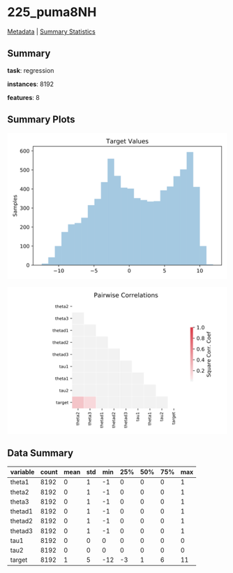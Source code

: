 # 225_puma8NH

[Metadata](metadata.yaml) | [Summary Statistics](summary_stats.csv)

## Summary

**task**: regression

**instances**: 8192

**features**: 8

## Summary Plots

![Labels](label.svg)

![Corr](corr.svg)

## Data Summary

|	variable	|	count	|	mean	|	std	|	min	|	25%	|	50%	|	75%	|	max|
| --- | --- | --- | --- | --- | --- | --- | --- | --- |
|	theta1	|	8192	|	0	|	1	|	-1	|	0	|	0	|	0	|	1
|	theta2	|	8192	|	0	|	1	|	-1	|	0	|	0	|	0	|	1
|	theta3	|	8192	|	0	|	1	|	-1	|	0	|	0	|	0	|	1
|	thetad1	|	8192	|	0	|	1	|	-1	|	0	|	0	|	0	|	1
|	thetad2	|	8192	|	0	|	1	|	-1	|	0	|	0	|	0	|	1
|	thetad3	|	8192	|	0	|	1	|	-1	|	0	|	0	|	0	|	1
|	tau1	|	8192	|	0	|	0	|	0	|	0	|	0	|	0	|	0
|	tau2	|	8192	|	0	|	0	|	0	|	0	|	0	|	0	|	0
|	target	|	8192	|	1	|	5	|	-12	|	-3	|	1	|	6	|	11
